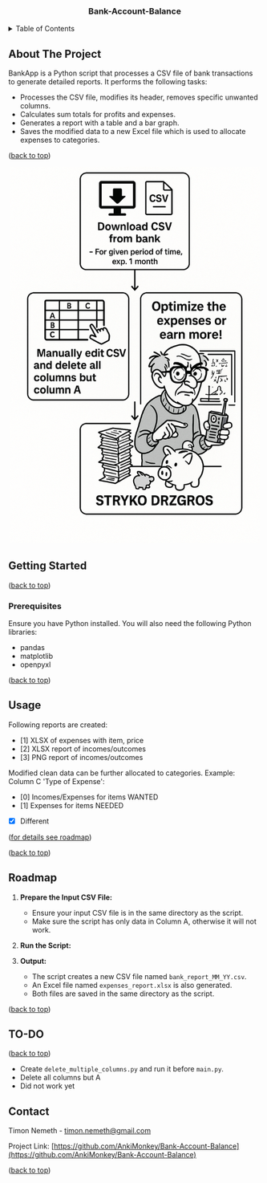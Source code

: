 <a id="readme-top"></a>

<h3 align="center">Bank-Account-Balance</h3>

<!-- TABLE OF CONTENTS -->
<details>
  <summary>Table of Contents</summary>
  <ol>
    <li><a href="#getting-started">Getting Started</a></li>
    <ul>
      <li><a href="#prerequisites">Prerequisites</a></li>
    </ul>
    <li><a href="#usage">Usage</a></li>
    <li><a href="#roadmap">Roadmap</a></li>
    <li><a href="#to-do">TO-DO</a></li>
    <li><a href="#contact">Contact</a></li>
  </ol>
</details>

<!-- ABOUT THE PROJECT -->
## About The Project

BankApp is a Python script that processes a CSV file of bank transactions to generate detailed reports. It performs the following tasks:
- Processes the CSV file, modifies its header, removes specific unwanted columns.
- Calculates sum totals for profits and expenses.
- Generates a report with a table and a bar graph.
- Saves the modified data to a new Excel file which is used to allocate expenses to categories.
<p align="left">(<a href="#readme-top">back to top</a>)</p>

<p align="center">
  <img src="./1.png" alt="Mindmup Diagram" width="500"/>
</p>


<!-- GETTING STARTED -->
## Getting Started
<p align="left">(<a href="#readme-top">back to top</a>)</p>

### Prerequisites
Ensure you have Python installed. You will also need the following Python libraries:

- pandas
- matplotlib
- openpyxl


<p align="left">(<a href="#readme-top">back to top</a>)</p>

<!-- USAGE EXAMPLES -->
## Usage

Following reports are created:
- [1] XLSX of expenses with item, price
- [2] XLSX report of incomes/outcomes
- [3] PNG report of incomes/outcomes

Modified clean data can be further allocated to categories.
Example:
Column C 'Type of Expense':
- [0] Incomes/Expenses for items WANTED
- [1] Expenses for items NEEDED
- [X] Different

<p align="left">(<a href="#roadmap">for details see roadmap</a>)</p>

<p align="left">(<a href="#readme-top">back to top</a>)</p>

<!-- ROADMAP -->
## Roadmap
<a id="roadmap"></a>

1. **Prepare the Input CSV File:**
   - Ensure your input CSV file is in the same directory as the script.
   - Make sure the script has only data in Column A, otherwise it will not work. 

2. **Run the Script:**


3. **Output:**
   - The script creates a new CSV file named `bank_report_MM_YY.csv`.
   - An Excel file named `expenses_report.xlsx` is also generated.
   - Both files are saved in the same directory as the script.

<p align="left">(<a href="#readme-top">back to top</a>)</p>

<!-- TO-DO -->
## TO-DO
<p align="left">(<a href="#readme-top">back to top</a>)</p>

- Create `delete_multiple_columns.py` and run it before `main.py`.
- Delete all columns but A
- Did not work yet

<!-- CONTACT -->
## Contact

Timon Nemeth - timon.nemeth@gmail.com

Project Link: [https://github.com/AnkiMonkey/Bank-Account-Balance](https://github.com/AnkiMonkey/Bank-Account-Balance)

<p align="left">(<a href="#readme-top">back to top</a>)</p>
